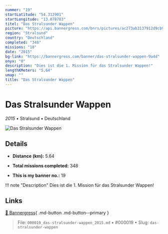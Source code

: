 ```yaml
---
nummer: "19"
startLatitude: "54.312901"
startLongitude: "13.078783"
titel: "Das Stralsunder Wappen"
picture: "https://api.bannergress.com/bnrs/pictures/ac273ab3137912d9cb9b92f74520cf2a"
region: "Stralsund"
country: "Deutschland"
completed: "348"
missions: "18"
date: "2015"
bg-link: "https://bannergress.com/banner/das-stralsunder-wappen-9a4d"
onyx: "0"
description: "Dies ist die 1. Mission für das Stralsunder Wappen!"
lengthKMeters: "5,64"
umap: ""
title: "Das Stralsunder Wappen"
---
```

# Das Stralsunder Wappen

*2015* • Stralsund • Deutschland

![Das Stralsunder Wappen](https://api.bannergress.com/bnrs/pictures/ac273ab3137912d9cb9b92f74520cf2a)

## Details
- **Distance (km):** 5.64

- **Total missions completed:** 348
- **This is my banner no.:** 19


!!! note "Description"
    Dies ist die 1. Mission für das Stralsunder Wappen!



## Links
[🔗 Bannergress](https://bannergress.com/banner/das-stralsunder-wappen-9a4d){ .md-button .md-button--primary }



> File: `000019_das-stralsunder-wappen_2015.md` • #000019 • Slug: `das-stralsunder-wappen`

